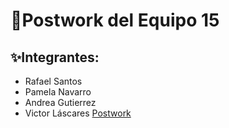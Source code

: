 # 🚀Postwork del Equipo 15 
## ✨Integrantes:
* Rafael Santos
* Pamela Navarro
* Andrea Gutierrez
* Victor Láscares
[Postwork](https://rafaelasantostrujillo.github.io/postwork1Equipo15/ "Postwork")
